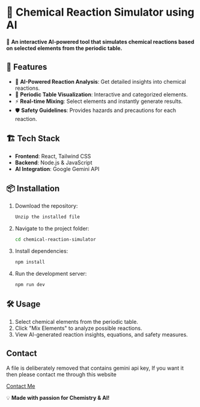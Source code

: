 # 🔬 Chemical Reaction Simulator using AI

🚀 **An interactive AI-powered tool that simulates chemical reactions based on selected elements from the periodic table.**

## 🌟 Features
- 🧪 **AI-Powered Reaction Analysis**: Get detailed insights into chemical reactions.
- 🔬 **Periodic Table Visualization**: Interactive and categorized elements.
- ⚡ **Real-time Mixing**: Select elements and instantly generate results.
- 🛡 **Safety Guidelines**: Provides hazards and precautions for each reaction.



## 🏗️ Tech Stack
- **Frontend**: React, Tailwind CSS
- **Backend**: Node.js & JavaScript
- **AI Integration**: Google Gemini API

## 📦 Installation
1. Download the repository:
   ```sh
   Unzip the installed file
   ```
2. Navigate to the project folder:
   ```sh
   cd chemical-reaction-simulator
   ```
3. Install dependencies:
   ```sh
   npm install
   ```
4. Run the development server:
   ```sh
   npm run dev
   ```

## 🛠️ Usage
1. Select chemical elements from the periodic table.
2. Click "Mix Elements" to analyze possible reactions.
3. View AI-generated reaction insights, equations, and safety measures.



## Contact
A file is deliberately removed that contains gemini api key, If you want it then please contact me through this website

[Contact Me](https://ashirbad-scripts.github.io/Contact-me/)

💡 **Made with passion for Chemistry & AI!**
